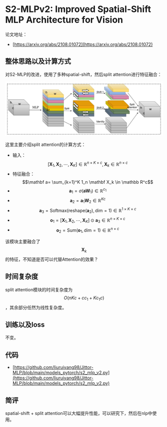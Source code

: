# S2-MLPv2: Improved Spatial-Shift MLP Architecture for Vision

论文地址：

- [https://arxiv.org/abs/2108.01072](https://arxiv.org/abs/2108.01072)



## 整体思路以及计算方式

对S2-MLP的改进，使用了多种spatial-shift，然后split attention进行特征融合：

![](../.Photo/FFN/2.jpg)

这里主要介绍split attention的计算方式：

- 输入：$$\left[\mathbf{X}_{1}, \mathbf{X}_{2}, \cdots, \mathbf{X}_{K}\right]\in \mathbb R^{n\times K\times c} , \mathbf X_k\in \mathbb R^{n\times c}$$
- 特征融合：$$\mathbf a= \sum_{k=1}^K 1_n \mathbf X_k \in \mathbb R^c$$
- $$\mathbf a_1 = \sigma(\mathbf a \mathbf W_1) \in \mathbb R^{c_1}$$
- $$\mathbf a_2 = \mathbf a_1 \mathbf W_2 \in \mathbb R^{K c}$$
- $$\mathbf a_3 =\mathrm{Softmax}(\mathrm{reshape}(\mathbf a_2),\mathrm{dim}=1)\in \mathbb R^{1\times K\times  c}$$
- $$\mathbf o_1=\left[\mathbf {X}_{1}, \mathbf {X}_{2}, \cdots, \mathbf {X}_{K}\right]\odot \mathbf a_3 \in \mathbb R^{n\times K \times c }$$ 
- $$\mathbf o_2 = \mathrm{Sum}(\mathbf o_1, \mathrm{dim}=1)\in \mathbb R^{n\times c}$$

该模块主要融合了$$\mathbf X_k$$的特征，不知道是否可以代替Attention的效果？



## 时间复杂度

split attention模块的时间复杂度为$$O(nKc + cc_1 + Kc_1c )$$，其余部分任然为线性复杂度。



## 训练以及loss

不变。



## 代码

- [https://github.com/liuruiyang98/Jittor-MLP/blob/main/models_pytorch/s2_mlp_v2.py](https://github.com/liuruiyang98/Jittor-MLP/blob/main/models_pytorch/s2_mlp_v2.py)



## 简评

spatial-shift + split attention可以大幅提升性能，可以研究下，然后在nlp中使用。